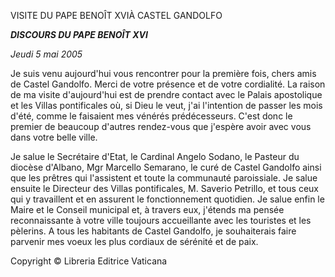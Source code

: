 VISITE DU PAPE BENOÎT XVIÀ CASTEL GANDOLFO

***DISCOURS DU PAPE BENOÎT XVI***

*Jeudi* *5 mai 2005*

Je suis venu aujourd'hui vous rencontrer pour la première fois, chers amis de Castel Gandolfo. Merci de votre présence et de votre cordialité. La raison de ma visite d'aujourd'hui est de prendre contact avec le Palais apostolique et les Villas pontificales où, si Dieu le veut, j'ai l'intention de passer les mois d'été, comme le faisaient mes vénérés prédécesseurs. C'est donc le premier de beaucoup d'autres rendez-vous que j'espère avoir avec vous dans votre belle ville.

Je salue le Secrétaire d'Etat, le Cardinal Angelo Sodano, le Pasteur du diocèse d'Albano, Mgr Marcello Semarano, le curé de Castel Gandolfo ainsi que les prêtres qui l'assistent et toute la communauté paroissiale. Je salue ensuite le Directeur des Villas pontificales, M. Saverio Petrillo, et tous ceux qui y travaillent et en assurent le fonctionnement quotidien. Je salue enfin le Maire et le Conseil municipal et, à travers eux, j'étends ma pensée reconnaissante à votre ville toujours accueillante avec les touristes et les pèlerins. A tous les habitants de Castel Gandolfo, je souhaiterais faire parvenir mes voeux les plus cordiaux de sérénité et de paix.

Copyright © Libreria Editrice Vaticana